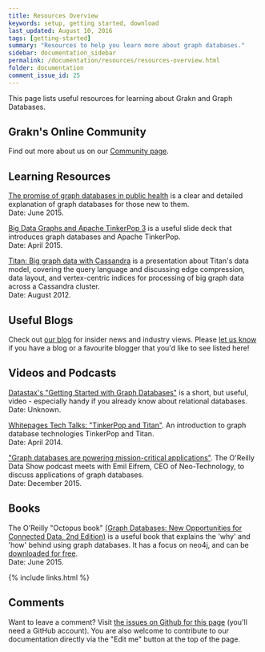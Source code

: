 ```yaml
---
title: Resources Overview
keywords: setup, getting started, download
last_updated: August 10, 2016
tags: [getting-started]
summary: "Resources to help you learn more about graph databases."
sidebar: documentation_sidebar
permalink: /documentation/resources/resources-overview.html
folder: documentation
comment_issue_id: 25
---
```


This page lists useful resources for learning about Grakn and Graph Databases.


## Grakn's Online Community
Find out more about us on our [Community page](http://grakn.ai/community.html).

## Learning Resources

[The promise of graph databases in public health](http://www.pwc.com/us/en/technology-forecast/2015/remapping-database-landscape/public-health-graph--databases.html) is a clear and detailed explanation of graph databases for those new to them.  
Date: June 2015.

[Big Data Graphs and Apache TinkerPop 3](http://events.linuxfoundation.org/sites/events/files/slides/ApacheCon2015TinkerPop3.pdf) is a useful slide deck that introduces graph databases and Apache TinkerPop.   
Date: April 2015.

[Titan: Big graph data with Cassandra](http://www.datastax.com/wp-content/uploads/2012/08/C2012-Titan-MatthiasBroecheler.pdf) is a presentation about Titan's data model, covering the query language and discussing edge compression, data layout, and vertex-centric indices for processing of big graph data across a Cassandra cluster.   
Date: August 2012.

## Useful Blogs

Check out [our blog](https://blog.grakn.ai) for insider news and industry views. Please [let us know](https://grakn.ai/community.html) if you have a blog or a favourite blogger that you'd like to see listed here!

## Videos and Podcasts

[Datastax's "Getting Started with Graph Databases"](https://academy.datastax.com/resources/getting-started-graph-databases) is a short, but useful, video - especially handy if you already know about relational databases.    
Date: Unknown.

[Whitepages Tech Talks: "TinkerPop and Titan"](https://youtu.be/kg2x6K3IbhY). An introduction to graph database technologies TinkerPop and Titan.   
Date: April 2014.

["Graph databases are powering mission-critical applications"](https://www.oreilly.com/ideas/graph-databases-are-powering-mission-critical-applications2). The O'Reilly Data Show podcast meets with Emil Eifrem, CEO of Neo-Technology, to discuss applications of graph databases.   
Date: December 2015.

## Books

The O'Reilly "Octopus book" [(Graph Databases: New Opportunities for Connected Data, 2nd Edition)](http://shop.oreilly.com/product/0636920041832.do) is a useful book that explains the 'why' and 'how' behind using graph databases. It has a focus on neo4j, and can be [downloaded for free](https://neo4j.com/book-graph-databases).   
Date: June 2015.


{% include links.html %}

## Comments
Want to leave a comment? Visit <a href="https://github.com/graknlabs/docs/issues/25" target="_blank">the issues on Github for this page</a> (you'll need a GitHub account). You are also welcome to contribute to our documentation directly via the "Edit me" button at the top of the page.